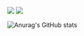 <a href="https://brook-gander-784.notion.site/Kim-Seoyeon-8785ec2fbc514f89bdd0cec3d74cf3d8?pvs=74" target="_blank"><img src="https://img.shields.io/badge/notion-000000?style=for-the-badge&logo=notion&logoColor=white"/></a>
<a href="버튼을 눌렀을 때 이동할 링크" target="_blank"><img src="https://img.shields.io/badge/뱃지레이블-배경색?style=뱃지모양&logo=로고&logoColor=로고색상"/></a>

![Anurag's GitHub stats](https://github-readme-stats.vercel.app/api?username=Bucky5683&show_icons=true&theme=radical)
